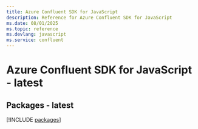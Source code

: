 ```yaml
---
title: Azure Confluent SDK for JavaScript
description: Reference for Azure Confluent SDK for JavaScript
ms.date: 08/01/2025
ms.topic: reference
ms.devlang: javascript
ms.service: confluent
---
```

# Azure Confluent SDK for JavaScript - latest
## Packages - latest
[!INCLUDE [packages](confluent-index.md)]